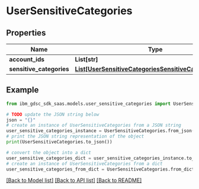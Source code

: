 # UserSensitiveCategories


## Properties

Name | Type | Description | Notes
------------ | ------------- | ------------- | -------------
**account_ids** | **List[str]** |  | 
**sensitive_categories** | [**List[UserSensitiveCategoriesSensitiveCategoriesInner]**](UserSensitiveCategoriesSensitiveCategoriesInner.md) |  | 

## Example

```python
from ibm_gdsc_sdk_saas.models.user_sensitive_categories import UserSensitiveCategories

# TODO update the JSON string below
json = "{}"
# create an instance of UserSensitiveCategories from a JSON string
user_sensitive_categories_instance = UserSensitiveCategories.from_json(json)
# print the JSON string representation of the object
print(UserSensitiveCategories.to_json())

# convert the object into a dict
user_sensitive_categories_dict = user_sensitive_categories_instance.to_dict()
# create an instance of UserSensitiveCategories from a dict
user_sensitive_categories_from_dict = UserSensitiveCategories.from_dict(user_sensitive_categories_dict)
```
[[Back to Model list]](../README.md#documentation-for-models) [[Back to API list]](../README.md#documentation-for-api-endpoints) [[Back to README]](../README.md)


